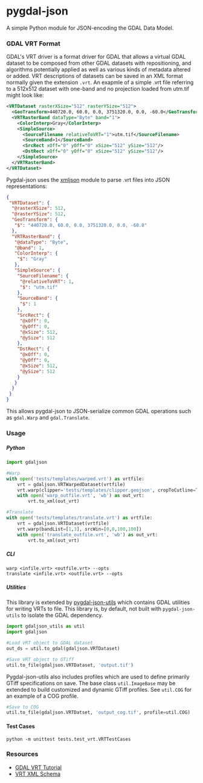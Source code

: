 # pygdal-json

A simple Python module for JSON-encoding the GDAL Data Model.

### GDAL VRT Format
GDAL's VRT driver is a format driver for GDAL that allows a virtual GDAL dataset to be composed from other GDAL datasets with repositioning, and algorithms potentially applied as well as various kinds of metadata altered or added.  VRT descriptions of datasets can be saved in an XML format normally given the extension `.vrt`.  An exapmle of a simple .vrt file referring to a 512x512 dataset with one-band and no projection loaded from utm.tif might look like:

```xml
<VRTDataset rasterXSize="512" rasterYSize="512">
  <GeoTransform>440720.0, 60.0, 0.0, 3751320.0, 0.0, -60.0</GeoTransform>
  <VRTRasterBand dataType="Byte" band="1">
    <ColorInterp>Gray</ColorInterp>
    <SimpleSource>
      <SourceFilename relativeToVRT="1">utm.tif</SourceFilename>
      <SourceBand>1</SourceBand>
      <SrcRect xOff="0" yOff="0" xSize="512" ySize="512"/>
      <DstRect xOff="0" yOff="0" xSize="512" ySize="512"/>
    </SimpleSource>
  </VRTRasterBand>
</VRTDataset>
```

Pygdal-json uses the [xmljson](https://github.com/sanand0/xmljson) module to parse .vrt files into JSON representations:

```json
{
 "VRTDataset": {
  "@rasterXSize": 512,
  "@rasterYSize": 512,
  "GeoTransform": {
   "$": "440720.0, 60.0, 0.0, 3751320.0, 0.0, -60.0"
  },
  "VRTRasterBand": {
   "@dataType": "Byte",
   "@band": 1,
   "ColorInterp": {
    "$": "Gray"
   },
   "SimpleSource": {
    "SourceFilename": {
     "@relativeToVRT": 1,
     "$": "utm.tif"
    },
    "SourceBand": {
     "$": 1
    },
    "SrcRect": {
     "@xOff": 0,
     "@yOff": 0,
     "@xSize": 512,
     "@ySize": 512
    },
    "DstRect": {
     "@xOff": 0,
     "@yOff": 0,
     "@xSize": 512,
     "@ySize": 512
    }
   }
  }
 }
}
```

This allows pygdal-json to JSON-serialize common GDAL operations such as `gdal.Warp` and `gdal.Translate`.

### Usage
##### Python
```python
import gdaljson

#Warp
with open('tests/templates/warped.vrt') as vrtfile:
    vrt = gdaljson.VRTWarpedDataset(vrtfile)
    vrt.warp(clipper='tests/templates/clipper.geojson', cropToCutline=True, dstAlpha=True)
    with open('warp_outfile.vrt', 'wb') as out_vrt:
        vrt.to_xml(out_vrt)

#Translate
with open('tests/templates/translate.vrt') as vrtfile:
    vrt = gdaljson.VRTDataset(vrtfile)
    vrt.warp(bandList=[1,3], srcWin=[0,0,100,100])
    with open('translate_outfile.vrt', 'wb') as out_vrt:
        vrt.to_xml(out_vrt)
```
##### CLI
```commandline
warp <infile.vrt> <outfile.vrt> --opts
translate <infile.vrt> <outfile.vrt> --opts
```
##### Utilities
This library is extended by [pygdal-json-utils](https://github.com/geospatial-jeff/pygdal-json-utils) which contains GDAL utilities for writing VRTs to file.  This library is, by default, not built with `pygdal-json-utils` to isolate the GDAL dependency.

```python
import gdaljson_utils as util
import gdaljson

#Load VRT object to GDAL dataset
out_ds = util.to_gdal(gdaljson.VRTDataset)

#Save VRT object to GTiff
util.to_file(gdaljson.VRTDataset, 'output.tif')
```
Pygdal-json-utils also includes profiles which are used to define primarily GTiff specifications on save.
The base class `util.ImageBase` may be extended to build customized and dynamic GTiff profiles.
See `util.COG` for an example of a COG profile.

```python
#Save to COG
util.to_file(gdaljson.VRTDatset, 'output_cog.tif', profile=util.COG)
```

#### Test Cases
```commandline
python -m unittest tests.test_vrt.VRTTestCases
```


### Resources
- [GDAL VRT Tutorial](https://www.gdal.org/gdal_vrttut.html)
- [VRT XML Schema](https://svn.osgeo.org/gdal/trunk/gdal/data/gdalvrt.xsd)